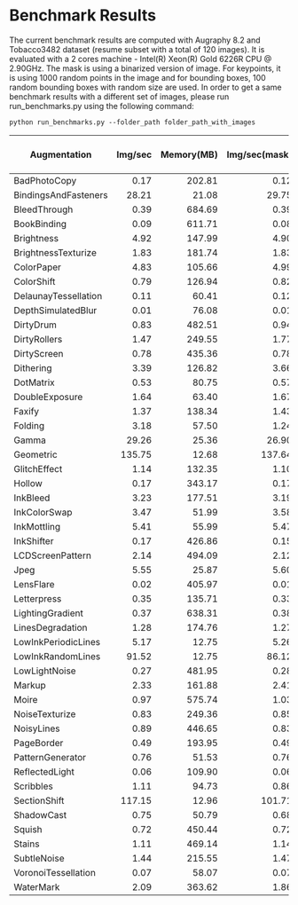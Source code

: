 # Benchmark Results

The current benchmark results are computed with Augraphy 8.2 and Tobacco3482 dataset (resume subset with a total of 120 images). It is evaluated with a 2 cores machine - Intel(R) Xeon(R) Gold 6226R CPU @ 2.90GHz. The mask is using a binarized version of image. For keypoints, it is using 1000 random points in the image and for bounding boxes, 100 random bounding boxes with random size are used. In order to get a same benchmark results with a different set of images, please run run_benchmarks.py using the following command:

```
python run_benchmarks.py --folder_path folder_path_with_images
```

|    Augmentation    |Img/sec|Memory(MB)|Img/sec(mask)|Memory(MB)(mask)|Img/sec(keypoints)|Memory(MB)(keypoints)|Img/sec(bounding boxes)|Memory(MB)(bounding boxes)|
|--------------------|------:|---------:|------------:|---------------:|-----------------:|--------------------:|----------------------:|-------------------------:|
|BadPhotoCopy        |   0.17|    202.81|         0.12|          215.60|              0.13|               204.55|                   0.12|                    216.29|
|BindingsAndFasteners|  28.21|     21.08|        29.75|           21.02|             36.39|                21.02|                  29.09|                     21.23|
|BleedThrough        |   0.39|    684.69|         0.39|          684.69|              0.39|               684.69|                   0.39|                    684.69|
|BookBinding         |   0.09|    611.71|         0.08|          616.87|              0.09|               611.74|                   0.09|                    611.67|
|Brightness          |   4.92|    147.99|         4.90|          147.99|              4.95|               147.99|                   5.07|                    147.99|
|BrightnessTexturize |   1.83|    181.74|         1.83|          181.74|              1.84|               181.74|                   1.86|                    181.74|
|ColorPaper          |   4.83|    105.66|         4.99|          105.66|              4.96|               105.66|                   4.96|                    105.66|
|ColorShift          |   0.79|    126.94|         0.82|          126.94|              0.77|               126.94|                   0.76|                    126.94|
|DelaunayTessellation|   0.11|     60.41|         0.12|           60.29|              0.11|                60.36|                   0.10|                     60.37|
|DepthSimulatedBlur  |   0.01|     76.08|         0.01|           76.08|              0.01|                76.08|                   0.01|                     76.08|
|DirtyDrum           |   0.83|    482.51|         0.94|          481.56|              0.90|               481.68|                   0.92|                    481.52|
|DirtyRollers        |   1.47|    249.55|         1.77|          249.43|              1.80|               249.43|                   1.78|                    249.43|
|DirtyScreen         |   0.78|    435.36|         0.78|          435.36|              0.77|               435.36|                   0.77|                    435.36|
|Dithering           |   3.39|    126.82|         3.66|          126.80|              3.66|               126.81|                   3.79|                    126.80|
|DotMatrix           |   0.53|     80.75|         0.57|           80.52|              0.57|                80.52|                   0.57|                     80.52|
|DoubleExposure      |   1.64|     63.40|         1.67|           63.40|              1.62|                63.40|                   1.65|                     63.40|
|Faxify              |   1.37|    138.34|         1.43|          141.28|              1.41|               136.95|                   1.27|                    149.24|
|Folding             |   3.18|     57.50|         1.24|           60.40|              3.44|                57.60|                   3.55|                     57.20|
|Gamma               |  29.26|     25.36|        26.90|           25.36|             28.23|                25.36|                  32.03|                     25.36|
|Geometric           | 135.75|     12.68|       137.64|           12.68|            145.80|                12.68|                 127.10|                     12.68|
|GlitchEffect        |   1.14|    132.35|         1.10|          132.65|              1.03|               134.14|                   1.05|                    134.11|
|Hollow              |   0.17|    343.17|         0.17|          343.17|              0.17|               343.17|                   0.17|                    343.17|
|InkBleed            |   3.23|    177.51|         3.19|          177.51|              3.17|               177.51|                   3.16|                    177.51|
|InkColorSwap        |   3.47|     51.99|         3.58|           51.99|              3.51|                51.99|                   3.61|                     51.99|
|InkMottling         |   5.41|     55.99|         5.47|           55.99|              5.49|                55.99|                   5.39|                     55.99|
|InkShifter          |   0.17|    426.86|         0.15|          426.43|              0.17|               426.78|                   0.17|                    426.58|
|LCDScreenPattern    |   2.14|    494.09|         2.12|          493.62|              2.14|               494.74|                   2.13|                    496.46|
|Jpeg                |   5.55|     25.87|         5.60|           25.86|              5.52|                25.87|                   5.66|                     25.87|
|LensFlare           |   0.02|    405.97|         0.01|          405.82|              0.01|               405.82|                   0.01|                    405.82|
|Letterpress         |   0.35|    135.71|         0.33|          140.72|              0.34|               137.25|                   0.34|                    136.31|
|LightingGradient    |   0.37|    638.31|         0.38|          638.30|              0.39|               638.30|                   0.40|                    638.30|
|LinesDegradation    |   1.28|    174.76|         1.27|          174.93|              1.28|               174.92|                   1.31|                    174.59|
|LowInkPeriodicLines |   5.17|     12.75|         5.26|           12.75|              5.56|                12.75|                   5.10|                     12.75|
|LowInkRandomLines   |  91.52|     12.75|        86.12|           12.75|             87.58|                12.75|                  98.28|                     12.75|
|LowLightNoise       |   0.27|    481.95|         0.28|          481.95|              0.27|               481.95|                   0.27|                    481.95|
|Markup              |   2.33|    161.88|         2.41|          158.13|              2.58|               146.27|                   2.60|                    147.53|
|Moire               |   0.97|    575.74|         1.03|          575.57|              1.05|               575.57|                   1.05|                    575.57|
|NoiseTexturize      |   0.83|    249.36|         0.85|          249.36|              0.80|               249.36|                   0.82|                    249.36|
|NoisyLines          |   0.89|    446.65|         0.83|          448.43|              0.86|               447.88|                   0.85|                    448.52|
|PageBorder          |   0.49|    193.95|         0.49|          188.46|              0.48|               188.30|                   0.49|                    192.04|
|PatternGenerator    |   0.76|     51.53|         0.76|           51.50|              0.74|                51.50|                   0.74|                     51.50|
|ReflectedLight      |   0.06|    109.90|         0.06|          109.82|              0.06|               109.88|                   0.06|                    110.02|
|Scribbles           |   1.11|     94.73|         0.86|           96.90|              0.87|                96.96|                   0.86|                    100.55|
|SectionShift        | 117.15|     12.96|       101.71|           13.02|            107.88|                12.95|                 115.22|                     12.96|
|ShadowCast          |   0.75|     50.79|         0.68|           50.80|              0.68|                50.80|                   0.74|                     50.80|
|Squish              |   0.72|    450.44|         0.72|          450.79|              0.73|               450.83|                   0.76|                    451.00|
|Stains              |   1.11|    469.14|         1.14|          469.14|              1.16|               469.14|                   1.11|                    469.14|
|SubtleNoise         |   1.44|    215.55|         1.47|          215.55|              1.47|               215.55|                   1.48|                    215.55|
|VoronoiTessellation |   0.07|     58.07|         0.07|           57.74|              0.07|                57.89|                   0.07|                     58.13|
|WaterMark           |   2.09|    363.62|         1.86|          404.62|              1.78|               409.50|                   2.02|                    380.21|
